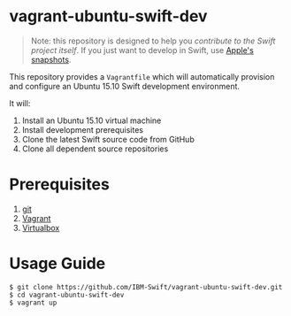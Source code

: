 # vagrant-ubuntu-swift-dev

> Note: this repository is designed to help you *contribute to the Swift project itself*. If you just want to develop in Swift, use [Apple's snapshots](https://swift.org/download/).

This repository provides a `Vagrantfile` which will automatically provision and configure an Ubuntu 15.10 Swift development environment.

It will:

1. Install an Ubuntu 15.10 virtual machine
2. Install development prerequisites
3. Clone the latest Swift source code from GitHub
4. Clone all dependent source repositories

# Prerequisites
1. [git](https://git-scm.com)
2. [Vagrant](https://www.vagrantup.com)
3. [Virtualbox](https://www.virtualbox.org)

# Usage Guide

```
$ git clone https://github.com/IBM-Swift/vagrant-ubuntu-swift-dev.git
$ cd vagrant-ubuntu-swift-dev
$ vagrant up
```
